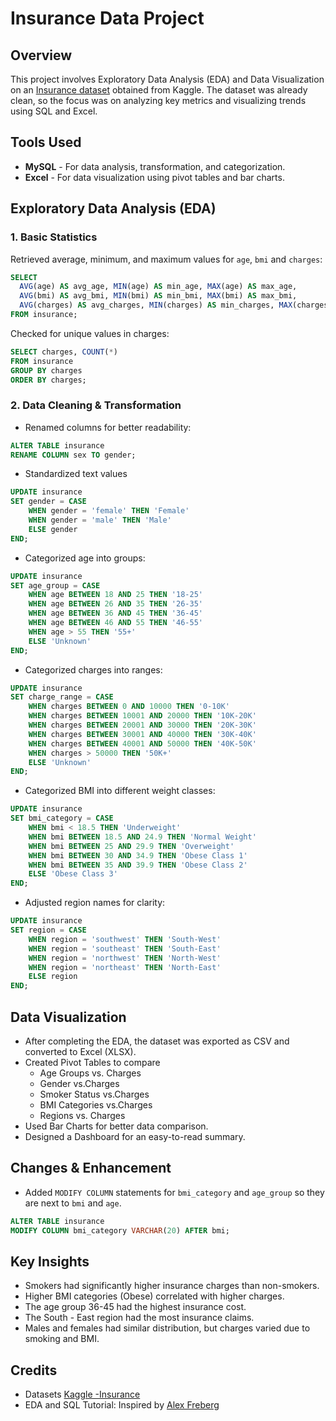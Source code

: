 # Insurance Data Project
 
## Overview
This project involves Exploratory Data Analysis (EDA) and Data Visualization on an [Insurance dataset](https://www.kaggle.com/datasets/mirichoi0218/insurance) obtained from Kaggle.
The dataset was already clean, so the focus was on analyzing key metrics and visualizing trends using SQL and Excel.

## Tools Used
- **MySQL** - For data analysis, transformation, and categorization.
- **Excel** - For data visualization using pivot tables and bar charts.

## Exploratory Data Analysis (EDA)

### 1. Basic Statistics
Retrieved average, minimum, and maximum values for `age`, `bmi` and `charges`:
```sql
SELECT 
  AVG(age) AS avg_age, MIN(age) AS min_age, MAX(age) AS max_age, 
  AVG(bmi) AS avg_bmi, MIN(bmi) AS min_bmi, MAX(bmi) AS max_bmi, 
  AVG(charges) AS avg_charges, MIN(charges) AS min_charges, MAX(charges) AS max_charges
FROM insurance;
```

Checked for unique values in charges:
```sql
SELECT charges, COUNT(*) 
FROM insurance
GROUP BY charges
ORDER BY charges;
```

### 2. Data Cleaning & Transformation

- Renamed columns for better readability:
```sql
ALTER TABLE insurance
RENAME COLUMN sex TO gender;
```

- Standardized text values
```sql
UPDATE insurance
SET gender = CASE
    WHEN gender = 'female' THEN 'Female'
    WHEN gender = 'male' THEN 'Male'
    ELSE gender
END;
```

- Categorized age into groups:
```sql
UPDATE insurance
SET age_group = CASE
    WHEN age BETWEEN 18 AND 25 THEN '18-25'
    WHEN age BETWEEN 26 AND 35 THEN '26-35'
    WHEN age BETWEEN 36 AND 45 THEN '36-45'
    WHEN age BETWEEN 46 AND 55 THEN '46-55'
    WHEN age > 55 THEN '55+'
    ELSE 'Unknown'
END;
```

- Categorized charges into ranges:
```sql
UPDATE insurance
SET charge_range = CASE
    WHEN charges BETWEEN 0 AND 10000 THEN '0-10K'
    WHEN charges BETWEEN 10001 AND 20000 THEN '10K-20K'
    WHEN charges BETWEEN 20001 AND 30000 THEN '20K-30K'
    WHEN charges BETWEEN 30001 AND 40000 THEN '30K-40K'
    WHEN charges BETWEEN 40001 AND 50000 THEN '40K-50K'
    WHEN charges > 50000 THEN '50K+'
    ELSE 'Unknown'
END;
```

- Categorized BMI into different weight classes:
```sql
UPDATE insurance
SET bmi_category = CASE 
    WHEN bmi < 18.5 THEN 'Underweight'
    WHEN bmi BETWEEN 18.5 AND 24.9 THEN 'Normal Weight'
    WHEN bmi BETWEEN 25 AND 29.9 THEN 'Overweight'
    WHEN bmi BETWEEN 30 AND 34.9 THEN 'Obese Class 1'
    WHEN bmi BETWEEN 35 AND 39.9 THEN 'Obese Class 2'
    ELSE 'Obese Class 3'
END;
```

- Adjusted region names for clarity:
```sql
UPDATE insurance
SET region = CASE
    WHEN region = 'southwest' THEN 'South-West'
    WHEN region = 'southeast' THEN 'South-East'
    WHEN region = 'northwest' THEN 'North-West'
    WHEN region = 'northeast' THEN 'North-East'
    ELSE region
END;
```

## Data Visualization
- After completing the EDA, the dataset was exported as CSV and converted to Excel (XLSX).
- Created Pivot Tables to compare
  - Age Groups vs. Charges
  - Gender vs.Charges
  - Smoker Status vs.Charges
  - BMI Categories vs.Charges
  - Regions vs. Charges
- Used Bar Charts for better data comparison.
- Designed a Dashboard for an easy-to-read summary.

## Changes & Enhancement
- Added `MODIFY COLUMN` statements for `bmi_category` and `age_group` so they are next to `bmi` and `age`.
```sql
ALTER TABLE insurance 
MODIFY COLUMN bmi_category VARCHAR(20) AFTER bmi;
```

## Key Insights
- Smokers had significantly higher insurance charges than non-smokers.
- Higher BMI categories (Obese) correlated with higher charges.
- The age group 36-45 had the highest insurance cost.
- The South - East region had the most insurance claims.
- Males and females had similar distribution, but charges varied due to smoking and BMI.

## Credits
- Datasets [Kaggle -Insurance](https://www.kaggle.com/datasets/mirichoi0218/insurance)
- EDA and SQL Tutorial: Inspired by [Alex Freberg](https://www.youtube.com/@AlexTheAnalyst)





